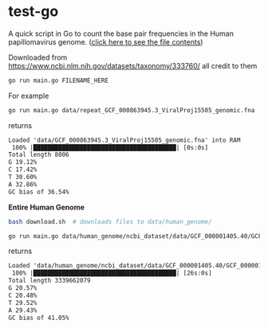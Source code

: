 # test-go

A quick script in Go to count the base pair frequencies in the Human papillomavirus genome. ([click here to see the file contents](data/GCF_000863945.3_ViralProj15505_genomic.fna))

Downloaded from https://www.ncbi.nlm.nih.gov/datasets/taxonomy/333760/ all credit to them

```bash
go run main.go FILENAME_HERE
```

For example

```bash
go run main.go data/repeat_GCF_000863945.3_ViralProj15505_genomic.fna
```

returns

```txt
Loaded 'data/GCF_000863945.3_ViralProj15505_genomic.fna' into RAM
 100% |████████████████████████████████████████| [0s:0s]            
Total length 8006
G 19.12%
C 17.42%
T 30.60%
A 32.86%
GC bias of 36.54%
```

**Entire Human Genome**

```bash
bash download.sh  # downloads files to data/human_genome/
```

```bash
go run main.go data/human_genome/ncbi_dataset/data/GCF_000001405.40/GCF_000001405.40_GRCh38.p14_genomic.fna
```

returns 

```txt
Loaded 'data/human_genome/ncbi_dataset/data/GCF_000001405.40/GCF_000001405.40_GRCh38.p14_genomic.fna' into RAM
 100% |████████████████████████████████████████| [26s:0s]            
Total length 3339662079
G 20.57%
C 20.48%
T 29.52%
A 29.43%
GC bias of 41.05%
```
